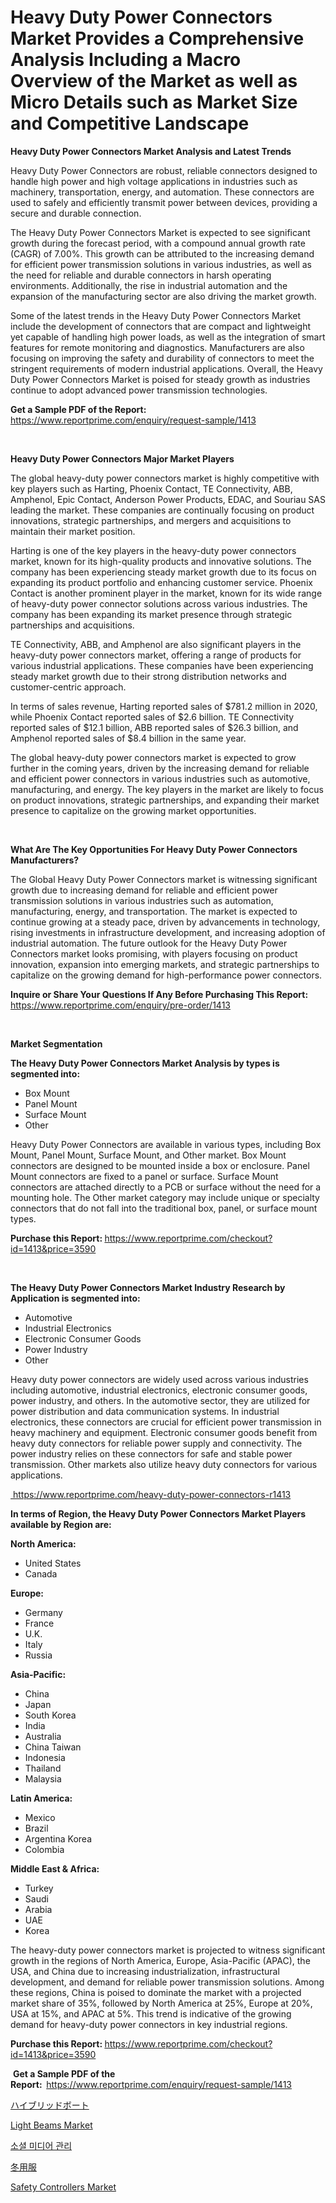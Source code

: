 <p><h1>Heavy Duty Power Connectors Market Provides a Comprehensive Analysis Including a Macro Overview of the Market as well as Micro Details such as Market Size and Competitive Landscape</h1></p><p><strong>Heavy Duty Power Connectors Market Analysis and Latest Trends</strong></p>
<p><p>Heavy Duty Power Connectors are robust, reliable connectors designed to handle high power and high voltage applications in industries such as machinery, transportation, energy, and automation. These connectors are used to safely and efficiently transmit power between devices, providing a secure and durable connection.</p><p>The Heavy Duty Power Connectors Market is expected to see significant growth during the forecast period, with a compound annual growth rate (CAGR) of 7.00%. This growth can be attributed to the increasing demand for efficient power transmission solutions in various industries, as well as the need for reliable and durable connectors in harsh operating environments. Additionally, the rise in industrial automation and the expansion of the manufacturing sector are also driving the market growth.</p><p>Some of the latest trends in the Heavy Duty Power Connectors Market include the development of connectors that are compact and lightweight yet capable of handling high power loads, as well as the integration of smart features for remote monitoring and diagnostics. Manufacturers are also focusing on improving the safety and durability of connectors to meet the stringent requirements of modern industrial applications. Overall, the Heavy Duty Power Connectors Market is poised for steady growth as industries continue to adopt advanced power transmission technologies.</p></p>
<p><strong>Get a Sample PDF of the Report:&nbsp;</strong> <a href="https://www.reportprime.com/enquiry/request-sample/1413">https://www.reportprime.com/enquiry/request-sample/1413</a></p>
<p>&nbsp;</p>
<p><strong>Heavy Duty Power Connectors Major Market Players</strong></p>
<p><p>The global heavy-duty power connectors market is highly competitive with key players such as Harting, Phoenix Contact, TE Connectivity, ABB, Amphenol, Epic Contact, Anderson Power Products, EDAC, and Souriau SAS leading the market. These companies are continually focusing on product innovations, strategic partnerships, and mergers and acquisitions to maintain their market position.</p><p>Harting is one of the key players in the heavy-duty power connectors market, known for its high-quality products and innovative solutions. The company has been experiencing steady market growth due to its focus on expanding its product portfolio and enhancing customer service. Phoenix Contact is another prominent player in the market, known for its wide range of heavy-duty power connector solutions across various industries. The company has been expanding its market presence through strategic partnerships and acquisitions.</p><p>TE Connectivity, ABB, and Amphenol are also significant players in the heavy-duty power connectors market, offering a range of products for various industrial applications. These companies have been experiencing steady market growth due to their strong distribution networks and customer-centric approach.</p><p>In terms of sales revenue, Harting reported sales of $781.2 million in 2020, while Phoenix Contact reported sales of $2.6 billion. TE Connectivity reported sales of $12.1 billion, ABB reported sales of $26.3 billion, and Amphenol reported sales of $8.4 billion in the same year.</p><p>The global heavy-duty power connectors market is expected to grow further in the coming years, driven by the increasing demand for reliable and efficient power connectors in various industries such as automotive, manufacturing, and energy. The key players in the market are likely to focus on product innovations, strategic partnerships, and expanding their market presence to capitalize on the growing market opportunities.</p></p>
<p>&nbsp;</p>
<p><strong>What Are The Key Opportunities For Heavy Duty Power Connectors Manufacturers?</strong></p>
<p><p>The Global Heavy Duty Power Connectors market is witnessing significant growth due to increasing demand for reliable and efficient power transmission solutions in various industries such as automation, manufacturing, energy, and transportation. The market is expected to continue growing at a steady pace, driven by advancements in technology, rising investments in infrastructure development, and increasing adoption of industrial automation. The future outlook for the Heavy Duty Power Connectors market looks promising, with players focusing on product innovation, expansion into emerging markets, and strategic partnerships to capitalize on the growing demand for high-performance power connectors.</p></p>
<p><strong>Inquire or Share Your Questions If Any Before Purchasing This Report:</strong> <a href="https://www.reportprime.com/enquiry/pre-order/1413">https://www.reportprime.com/enquiry/pre-order/1413</a></p>
<p>&nbsp;</p>
<p><strong>Market Segmentation</strong></p>
<p><strong>The Heavy Duty Power Connectors Market Analysis by types is segmented into:</strong></p>
<p><ul><li>Box Mount</li><li>Panel Mount</li><li>Surface Mount</li><li>Other</li></ul></p>
<p><p>Heavy Duty Power Connectors are available in various types, including Box Mount, Panel Mount, Surface Mount, and Other market. Box Mount connectors are designed to be mounted inside a box or enclosure. Panel Mount connectors are fixed to a panel or surface. Surface Mount connectors are attached directly to a PCB or surface without the need for a mounting hole. The Other market category may include unique or specialty connectors that do not fall into the traditional box, panel, or surface mount types.</p></p>
<p><strong>Purchase this Report:&nbsp;</strong><a href="https://www.reportprime.com/checkout?id=1413&price=3590">https://www.reportprime.com/checkout?id=1413&price=3590</a></p>
<p>&nbsp;</p>
<p><strong>The Heavy Duty Power Connectors Market Industry Research by Application is segmented into:</strong></p>
<p><ul><li>Automotive</li><li>Industrial Electronics</li><li>Electronic Consumer Goods</li><li>Power Industry</li><li>Other</li></ul></p>
<p><p>Heavy duty power connectors are widely used across various industries including automotive, industrial electronics, electronic consumer goods, power industry, and others. In the automotive sector, they are utilized for power distribution and data communication systems. In industrial electronics, these connectors are crucial for efficient power transmission in heavy machinery and equipment. Electronic consumer goods benefit from heavy duty connectors for reliable power supply and connectivity. The power industry relies on these connectors for safe and stable power transmission. Other markets also utilize heavy duty connectors for various applications.</p></p>
<p><a href="https://www.reportprime.com/heavy-duty-power-connectors-r1413">&nbsp;https://www.reportprime.com/heavy-duty-power-connectors-r1413</a></p>
<p><strong>In terms of Region, the Heavy Duty Power Connectors Market Players available by Region are:</strong></p>
<p>
    <p> <strong> North America: </strong>
        <ul>
            <li>United States</li>
            <li>Canada</li>
        </ul>
        </p> 
    <p> <strong> Europe: </strong>
        <ul>
            <li>Germany</li>
            <li>France</li>
            <li>U.K.</li>
            <li>Italy</li>
            <li>Russia</li>
        </ul>
        </p> 
    <p> <strong> Asia-Pacific: </strong>
        <ul>
            <li>China</li>
            <li>Japan</li>
            <li>South Korea</li>
            <li>India</li>
            <li>Australia</li>
            <li>China Taiwan</li>
            <li>Indonesia</li>
            <li>Thailand</li>
            <li>Malaysia</li>
        </ul>
        </p> 
    <p> <strong> Latin America: </strong>
        <ul>
            <li>Mexico</li>
            <li>Brazil</li>
            <li>Argentina Korea</li>
            <li>Colombia</li>
        </ul>
        </p> 
    <p> <strong> Middle East & Africa: </strong>
        <ul>
            <li>Turkey</li>
            <li>Saudi</li>
            <li>Arabia</li>
            <li>UAE</li>
            <li>Korea</li>
        </ul>
    </p>
    </p>
<p><p>The heavy-duty power connectors market is projected to witness significant growth in the regions of North America, Europe, Asia-Pacific (APAC), the USA, and China due to increasing industrialization, infrastructural development, and demand for reliable power transmission solutions. Among these regions, China is poised to dominate the market with a projected market share of 35%, followed by North America at 25%, Europe at 20%, USA at 15%, and APAC at 5%. This trend is indicative of the growing demand for heavy-duty power connectors in key industrial regions.</p></p>
<p><strong>Purchase this Report: </strong><a href="https://www.reportprime.com/checkout?id=1413&price=3590">https://www.reportprime.com/checkout?id=1413&price=3590</a></p>
<p>&nbsp;<strong>Get a Sample PDF of the Report:&nbsp;&nbsp;</strong><a href="https://www.reportprime.com/enquiry/request-sample/1413">https://www.reportprime.com/enquiry/request-sample/1413</a></p>
<p><strong></strong></p>
<p><p><a href="https://medium.com/@ja15984/%E3%83%8F%E3%82%A4%E3%83%96%E3%83%AA%E3%83%83%E3%83%89%E3%83%9C%E3%83%BC%E3%83%88%E5%B8%82%E5%A0%B4%E3%81%AE%E3%82%A4%E3%83%B3%E3%82%B5%E3%82%A4%E3%83%88-%E5%B8%82%E5%A0%B4%E5%8B%95%E5%90%91-%E6%88%90%E9%95%B7-2024%E5%B9%B4%E3%81%8B%E3%82%892031%E5%B9%B4%E3%81%BE%E3%81%A7%E3%81%AE%E4%BA%88%E6%B8%AC-2e67fa7b9af4">ハイブリッドボート</a></p><p><a href="https://github.com/fiixsa/Market-Research-Report-List-2/blob/main/light-beams-market.md">Light Beams Market</a></p><p><a href="https://medium.com/@heisenberg6587768/%EC%82%AC%ED%9A%8C%EA%B4%80%EA%B3%84%EB%A7%9D-%EC%84%9C%EB%B9%84%EC%8A%A4-%EA%B4%80%EB%A6%AC-%EC%8B%9C%EC%9E%A5%EC%9D%84-%EB%B6%84%EC%84%9D%ED%95%98%EB%A9%B0-%EA%B8%80%EB%A1%9C%EB%B2%8C-%EC%82%B0%EC%97%85-%EC%A0%84%EB%A7%9D%EA%B3%BC-%EC%98%88%EC%B8%A1-2024%EB%85%84%EB%B6%80%ED%84%B0-2031%EB%85%84%EA%B9%8C%EC%A7%80-5c33d0185866">소셜 미디어 관리</a></p><p><a href="https://github.com/AriMuller2009/Market-Research-Report-List-1/blob/main/121272171144.md">冬用服</a></p><p><a href="https://github.com/Airanohannonzb68e5pb53oc1/Market-Research-Report-List-2/blob/main/safety-controllers-market.md">Safety Controllers Market</a></p></p>